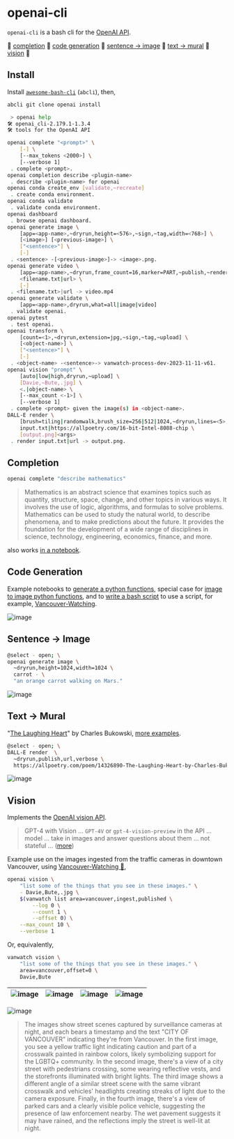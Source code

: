 # openai-cli

`openai-cli` is a bash cli for the [OpenAI API](https://beta.openai.com/docs/introduction).

🔷  [completion](#Completion) 🔷  [code generation](#code-generation) 🔷  [sentence -> image](#sentence---image) 🔷  [text -> mural](#text---mural) 🔷  [vision](#vision) 🔷 

## Install

Install [`awesome-bash-cli`](https://github.com/kamangir/awesome-bash-cli) (`abcli`), then,

```bash
abcli git clone openai install
```

```bash
 > openai help
🛠️ openai_cli-2.179.1-1.3.4
🛠️ tools for the OpenAI API

openai complete "<prompt>" \
	[-] \
	[--max_tokens <2000>] \
	[--verbose 1]
 . complete <prompt>.
openai completion describe <plugin-name>
 . describe <plugin-name> for openai
openai conda create_env [validate,~recreate]
 . create conda environment.
openai conda validate
 . validate conda environment.
openai dashboard
 . browse openai dashboard.
openai generate image \
	[app=<app-name>,~dryrun,height=<576>,~sign,~tag,width=<768>] \
	[<image>] [<previous-image>] \
	["<sentence>"] \
	[-]
 . <sentence> -[<previous-image>]-> <image>.png.
openai generate video \
	[app=<app-name>,~dryrun,frame_count=16,marker=PART,~publish,~render,resize_to=1280x1024,~sign,slice_by=words|sentences,~upload,url] \
	<filename.txt|url> \
	[-]
 . <filename.txt>|url -> video.mp4
openai generate validate \
	[app=<app-name>,dryrun,what=all|image|video]
 . validate openai.
openai pytest
 . test openai.
openai transform \
	[count=<1>,~dryrun,extension=jpg,~sign,~tag,~upload] \
	[<object-name>] \
	["<sentence>"] \
	[-]
 . <object-name> -<sentence>-> vanwatch-process-dev-2023-11-11-v61.
openai vision "prompt" \
	[auto|low|high,dryrun,~upload] \
	[Davie,~Bute,.jpg] \
	<.|object-name> \
	[--max_count <-1>] \
	[--verbose 1]
 . complete <prompt> given the image(s) in <object-name>.
DALL-E render \
	[brush=tiling|randomwalk,brush_size=256|512|1024,~dryrun,lines=<5>,publish,url,verbose] \
	input.txt|https://allpoetry.com/16-bit-Intel-8088-chip \
	[output.png]<args>
 . render input.txt|url -> output.png.
```

## Completion

```bash
openai complete "describe mathematics"
```

> Mathematics is an abstract science that examines topics such as quantity, structure, space, change, and other topics in various ways. It involves the use of logic, algorithms, and formulas to solve problems. Mathematics can be used to study the natural world, to describe phenomena, and to make predictions about the future. It provides the foundation for the development of a wide range of disciplines in science, technology, engineering, economics, finance, and more.

also works [in a notebook](./notebooks/completion.ipynb).

## Code Generation

Example notebooks to [generate a python functions](./notebooks/completion_ai_function_py.ipynb), special case for [image to image python functions](./notebooks/completion_i2i_function.ipynb), and to [write a bash script](./notebooks/completion_ai_function_bash.ipynb) to use a script, for example, [Vancouver-Watching](https://github.com/kamangir/Vancouver-Watching).

![image](./assets/completion_i2i_function.png)

## Sentence -> Image

```bash
@select - open; \
openai generate image \
  ~dryrun,height=1024,width=1024 \
  carrot - \
  "an orange carrot walking on Mars."
```

![image](./assets/carrot.png)

## Text -> Mural

"[The Laughing Heart](  https://allpoetry.com/poem/14326890-The-Laughing-Heart-by-Charles-Bukowski)" by Charles Bukowski, [more examples](http://kamangir.net/private/?object=2023-03-26-19-10-26-51814).

```bash
@select - open; \
DALL-E render  \
  ~dryrun,publish,url,verbose \
  https://allpoetry.com/poem/14326890-The-Laughing-Heart-by-Charles-Bukowski
```

![image](./assets/DALL-E.png)

## Vision

Implements the [OpenAI vision API](https://platform.openai.com/docs/guides/vision).

> GPT-4 with Vision ... `GPT-4V` or `gpt-4-vision-preview` in the API ... model ... take in images and answer questions about them
... not stateful ... ([more](https://arash-kamangir.medium.com/%EF%B8%8F-openai-vision-1-fb3691bd095a))

Example use on the images ingested from the traffic cameras in downtown Vancouver, using [Vancouver-Watching 🌈](https://github.com/kamangir/Vancouver-Watching),

```bash
openai vision \
    "list some of the things that you see in these images." \
    - Davie,Bute,.jpg \
    $(vanwatch list area=vancouver,ingest,published \
        --log 0 \
        --count 1 \
        --offset 0) \
    --max_count 10 \
    --verbose 1
```

Or, equivalently,

```bash
vanwatch vision \
    "list some of the things that you see in these images." \
    area=vancouver,offset=0 \
    Davie,Bute
```

| ![image](https://github.com/kamangir/assets/blob/main/vanwatch/2023-11-25-openai-vision/ButeNorthDavie.jpg?raw=true) | ![image](https://github.com/kamangir/assets/blob/main/vanwatch/2023-11-25-openai-vision/ButeSouthDavie.jpg?raw=true) | ![image](https://github.com/kamangir/assets/blob/main/vanwatch/2023-11-25-openai-vision/DavieEastBute.jpg?raw=true) | ![image](https://github.com/kamangir/assets/blob/main/vanwatch/2023-11-25-openai-vision/DavieWestBute.jpg?raw=true) |
|---|---|---|---|

![image](https://github.com/kamangir/assets/blob/main/vanwatch/2023-11-25-openai-vision/marquee.png?raw=true)

> The images show street scenes captured by surveillance cameras at night, and each bears a timestamp and the text "CITY OF VANCOUVER" indicating they're from Vancouver. In the first image, you see a yellow traffic light indicating caution and part of a crosswalk painted in rainbow colors, likely symbolizing support for the LGBTQ+ community. In the second image, there's a view of a city street with pedestrians crossing, some wearing reflective vests, and the storefronts illuminated with bright lights. The third image shows a different angle of a similar street scene with the same vibrant crosswalk and vehicles' headlights creating streaks of light due to the camera exposure. Finally, in the fourth image, there's a view of parked cars and a clearly visible police vehicle, suggesting the presence of law enforcement nearby. The wet pavement suggests it may have rained, and the reflections imply the street is well-lit at night.